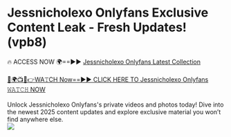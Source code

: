 # Jessnicholexo Onlyfans Exclusive Content Leak - Fresh Updates! (vpb8)

🔥 ACCESS NOW 🌍==►► <a href="https://tinyurl.com/kvy9nzfs" rel="nofollow">Jessnicholexo Onlyfans Latest Collection</a>
<br><br>
[🔴🌍📺📱👉WA𝚃CH Now==►► CLICK HERE TO Jessnicholexo Onlyfans 𝚆𝙰𝚃𝙲𝙷 NOW](https://tinyurl.com/kvy9nzfs)
<br><br>
Unlock Jessnicholexo Onlyfans's private videos and photos today! Dive into the newest 2025 content updates and explore exclusive material you won’t find anywhere else.
<br>
<a href="https://tinyurl.com/kvy9nzfs" rel="nofollow" data-target="animated-image.originalLink"><img src="https://camo.githubusercontent.com/8a4f000d20f83aca3bf7ec5f350d767afa0574a8a352519fd8cfa583a6f93a33/68747470733a2f2f692e696d6775722e636f6d2f644a486b345a712e676966" data-canonical-src="https://i.imgur.com/dJHk4Zq.gif" style="max-width: 100%; display: inline-block;" data-target="animated-image.originalImage"></a>
<br>
